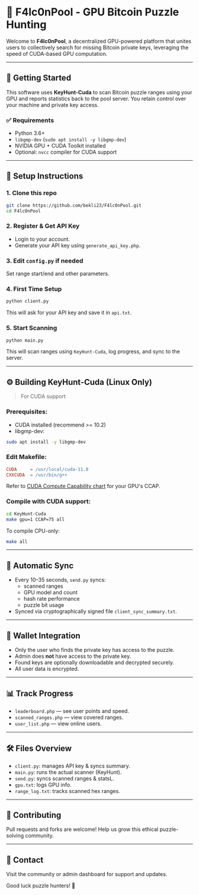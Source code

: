 # 🧠 F4lc0nPool - GPU Bitcoin Puzzle Hunting

Welcome to **F4lc0nPool**, a decentralized GPU-powered platform that unites users to collectively search for missing Bitcoin private keys, leveraging the speed of CUDA-based GPU computation.

---

## 🔧 Getting Started

This software uses **KeyHunt-Cuda** to scan Bitcoin puzzle ranges using your GPU and reports statistics back to the pool server. You retain control over your machine and private key access.

### ✅ Requirements

- Python 3.6+
- `libgmp-dev` (`sudo apt install -y libgmp-dev`)
- NVIDIA GPU + CUDA Toolkit installed
- Optional: `nvcc` compiler for CUDA support

---

## 🚀 Setup Instructions

### 1. Clone this repo
```bash
git clone https://github.com/bekli23/F4lc0nPool.git
cd F4lc0nPool
```

### 2. Register & Get API Key

- Login to your account.
- Generate your API key using `generate_api_key.php`.

### 3. Edit `config.py` if needed

Set range start/end and other parameters.

### 4. First Time Setup

```bash
python client.py
```

This will ask for your API key and save it in `api.txt`.

### 5. Start Scanning

```bash
python main.py
```

This will scan ranges using `KeyHunt-Cuda`, log progress, and sync to the server.

---

## ⚙️ Building KeyHunt-Cuda (Linux Only)

> For CUDA support

### Prerequisites:

- CUDA installed (recommend >= 10.2)
- libgmp-dev:
```bash
sudo apt install -y libgmp-dev
```

### Edit Makefile:

```Makefile
CUDA     = /usr/local/cuda-11.0
CXXCUDA  = /usr/bin/g++
```

Refer to [CUDA Compute Capability chart](https://arnon.dk/matching-sm-architectures-arch-and-gencode-for-various-nvidia-cards/) for your GPU's CCAP.

### Compile with CUDA support:
```bash
cd KeyHunt-Cuda
make gpu=1 CCAP=75 all
```

To compile CPU-only:
```bash
make all
```

---

## 🔁 Automatic Sync

- Every 10–35 seconds, `send.py` syncs:
  - scanned ranges
  - GPU model and count
  - hash rate performance
  - puzzle bit usage
- Synced via cryptographically signed file `client_sync_summary.txt`.

---

## 💼 Wallet Integration

- Only the user who finds the private key has access to the puzzle.
- Admin does **not** have access to the private key.
- Found keys are optionally downloadable and decrypted securely.
- All user data is encrypted.

---

## 📊 Track Progress

- `leaderboard.php` — see user points and speed.
- `scanned_ranges.php` — view covered ranges.
- `user_list.php` — view online users.

---

## 🛠 Files Overview

- `client.py`: manages API key & syncs summary.
- `main.py`: runs the actual scanner (KeyHunt).
- `send.py`: syncs scanned ranges & statsL.
- `gpu.txt`: logs GPU info.
- `range_log.txt`: tracks scanned hex ranges.

---

## 🤝 Contributing

Pull requests and forks are welcome! Help us grow this ethical puzzle-solving community.

---

## 💬 Contact

Visit the community or admin dashboard for support and updates.

Good luck puzzle hunters! 💸
